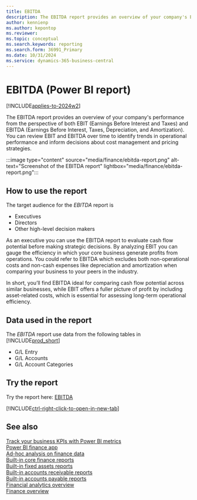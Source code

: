```yaml
---
title: EBITDA
description: The EBITDA report provides an overview of your company's EBIT and EBITDA over time.
author: kennienp
ms.author: kepontop
ms.reviewer:
ms.topic: conceptual
ms.search.keywords: reporting
ms.search.form: 36991_Primary
ms.date: 10/31/2024
ms.service: dynamics-365-business-central
---
```


# EBITDA (Power BI report)

[!INCLUDE[applies-to-2024w2](includes/applies-to-2024w2.md)]

The EBITDA report provides an overview of your company's performance from the perspective of both EBIT (Earnings Before Interest and Taxes) and EBITDA (Earnings Before Interest, Taxes, Depreciation, and Amortization). You can review EBIT and EBITDA over time to identify trends in operational performance and inform decisions about cost management and pricing strategies. 

:::image type="content" source="media/finance/ebitda-report.png" alt-text="Screenshot of the EBITDA report" lightbox="media/finance/ebitda-report.png":::


## How to use the report

The target audience for the *EBITDA* report is
- Executives
- Directors
- Other high-level decision makers

As an executive you can use the EBITDA report to evaluate cash flow potential before making strategic decisions. By analyzing EBIT you can gauge the efficiency in which your core business generate profits from operations. You could refer to EBITDA which excludes both non-operational costs and non-cash expenses like depreciation and amortization when comparing your business to your peers in the industry. 

In short, you’ll find EBITDA ideal for comparing cash flow potential across similar businesses, while EBIT offers a fuller picture of profit by including asset-related costs, which is essential for assessing long-term operational efficiency.


<!-- ## Key Performance Indicators (KPIs)

The *EBITDA* report includes the following KPIs and measures: 

- [**Operating Profit - EBIT**](####)
- [**EBITDA**](####)
- [**Revenue**](####)
- [**Interest Revenue**](####)
- [**Extraordinary Revenue**](####)
- [**FX Gains Revenue**](####)
- [**Expense**](####)
- [**Interest Expense**](####)
- [**FX Losses Expense**](####)
- [**Tax Expense**](####)
- [**Extraordinary Expense**](####)
- [**Depreciation and Amortization**](####) -->


## Data used in the report

The *EBITDA* report use data from the following tables in [!INCLUDE[prod_short](includes/prod_short.md)]

- G/L Entry
- G/L Accounts
- G/L Account Categories


## Try the report

Try the report here: [EBITDA](https://businesscentral.dynamics.com?page=36991)

[!INCLUDE[ctrl-right-click-to-open-in-new-tab](includes/ctrl-right-click-to-open-in-new-tab.md)]

## See also

[Track your business KPIs with Power BI metrics](track-kpis-with-power-bi-metrics.md)   
[Power BI finance app](finance-powerbi-app.md)   
[Ad-hoc analysis on finance data](ad-hoc-analysis-finance.md)   
[Built-in core finance reports](finance-reports.md)  
[Built-in fixed assets reports](fa-reports.md)  
[Built-in accounts receivable reports](receivables-reports.md)  
[Built-in accounts payable reports](payables-reports.md)  
[Financial analytics overview](bi.md)   
[Finance overview](finance.md)    